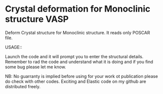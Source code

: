 # Crystal deformation for Monoclinic structure VASP
Deform Crystal structure for Monoclinic structure. It reads only POSCAR file.

USAGE::

Launch the code and it will prompt you to enter the structural details. Remember to rad the code and understand what it is doing
and if you find some bug please let me know.

NB: No guarranty is implied before using for your work ot publication please do check with other codes. 
Exciting and Elastic code on my github are distributed freely.
